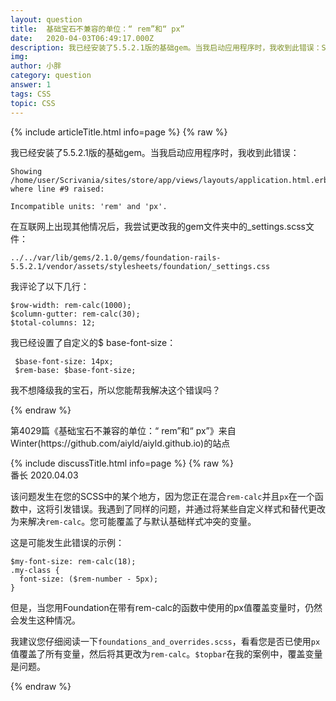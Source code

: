 ```yaml
---
layout: question
title:  基础宝石不兼容的单位：“ rem”和“ px”
date:   2020-04-03T06:49:17.000Z
description: 我已经安装了5.5.2.1版的基础gem。当我启动应用程序时，我收到此错误：Showing /home/user/Scrivania/sites/st...
img: 
author: 小胖
category: question
answer: 1
tags: CSS
topic: CSS
---
```

<div class="article-root">
  <div class="article">
    {% include articleTitle.html info=page %}
    {% raw %}
    <div class="article-content"><p><font style="vertical-align: inherit;"><font style="vertical-align: inherit;">我已经安装了5.5.2.1版的基础gem。</font><font style="vertical-align: inherit;">当我启动应用程序时，我收到此错误：</font></font></p>

<pre><code>Showing /home/user/Scrivania/sites/store/app/views/layouts/application.html.erb where line #9 raised:<font></font>
<font></font>
Incompatible units: 'rem' and 'px'.<font></font>
</code></pre>

<p><font style="vertical-align: inherit;"><font style="vertical-align: inherit;">在互联网上出现其他情况后，我尝试更改我的gem文件夹中的_settings.scss文件：</font></font></p>

<pre><code>../../var/lib/gems/2.1.0/gems/foundation-rails-5.5.2.1/vendor/assets/stylesheets/foundation/_settings.css
</code></pre>

<p><font style="vertical-align: inherit;"><font style="vertical-align: inherit;">我评论了以下几行：</font></font></p>

<pre><code>$row-width: rem-calc(1000);<font></font>
$column-gutter: rem-calc(30);<font></font>
$total-columns: 12;<font></font>
</code></pre>

<p><font style="vertical-align: inherit;"><font style="vertical-align: inherit;">我已经设置了自定义的$ base-font-size：</font></font></p>

<pre><code> $base-font-size: 14px;<font></font>
 $rem-base: $base-font-size;<font></font>
</code></pre>

<p><font style="vertical-align: inherit;"><font style="vertical-align: inherit;">我不想降级我的宝石，所以您能帮我解决这个错误吗？</font></font></p></div>
    {% endraw %}
  </div>
  <p class="winter_mark">第4029篇《基础宝石不兼容的单位：“ rem”和“ px”》来自Winter(https://github.com/aiyld/aiyld.github.io)的站点</p>
  <div class="discuss-wrapper">
    {% include discussTitle.html info=page %}
    {% raw %}
    <div class="discuss-item">
        <div class="discuss-parent">
          <div class="discuss-meta">
            <span class="discuss-user">番长</span>
            <span class="discuss-time">2020.04.03</span>
          </div>
          <div class="discuss-comment"><p><font style="vertical-align: inherit;"><font style="vertical-align: inherit;">该问题发生在您的SCSS中的某个地方，因为您正在混合</font></font><code>rem-calc</code><font style="vertical-align: inherit;"><font style="vertical-align: inherit;">并且</font></font><code>px</code><font style="vertical-align: inherit;"><font style="vertical-align: inherit;">在一个函数中，这将引发错误。</font><font style="vertical-align: inherit;">我遇到了同样的问题，并通过将某些自定义样式和替代更改为来解决</font></font><code>rem-calc</code><font style="vertical-align: inherit;"><font style="vertical-align: inherit;">。</font><font style="vertical-align: inherit;">您可能覆盖了与默认基础样式冲突的变量。</font></font></p>

<p><font style="vertical-align: inherit;"><font style="vertical-align: inherit;">这是可能发生此错误的示例： </font></font></p>

<pre><code>$my-font-size: rem-calc(18);<font></font>
.my-class { <font></font>
  font-size: ($rem-number - 5px); <font></font>
}<font></font>
</code></pre>

<p><font style="vertical-align: inherit;"><font style="vertical-align: inherit;">但是，当您用Foundation在带有rem-calc的函数中使用的px值覆盖变量时，仍然会发生这种情况。 </font></font></p>

<p><font style="vertical-align: inherit;"><font style="vertical-align: inherit;">我建议您仔细阅读一下</font></font><code>foundations_and_overrides.scss</code><font style="vertical-align: inherit;"><font style="vertical-align: inherit;">，看看您是否已使用</font></font><code>px</code><font style="vertical-align: inherit;"><font style="vertical-align: inherit;">值</font><font style="vertical-align: inherit;">覆盖了所有变量</font><font style="vertical-align: inherit;">，然后将其更改为</font></font><code>rem-calc</code><font style="vertical-align: inherit;"><font style="vertical-align: inherit;">。</font></font><code>$topbar</code><font style="vertical-align: inherit;"><font style="vertical-align: inherit;">在我的案例中，</font><font style="vertical-align: inherit;">覆盖</font><font style="vertical-align: inherit;">变量是问题。</font></font></p></div>
        </div></div>
    {% endraw %}
  </div>
<div>
